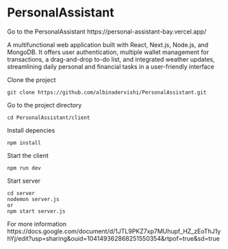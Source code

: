 <h1> PersonalAssistant</h1>  

<p>Go to the PersonalAssistant https://personal-assistant-bay.vercel.app/</p>

<p> A multifunctional web application built with React, Next.js, Node.js, and MongoDB. It offers user authentication, multiple wallet management for transactions, a drag-and-drop to-do list, and integrated weather updates, streamlining daily personal and financial tasks in a user-friendly interface</p>


<p>Clone the project</p>

`
git clone https://github.com/albinadervishi/PersonalAssistant.git
`

<p>Go to the project directory</p>

`
cd PersonalAssistant/client
`

<p>Install depencies</p>

`
npm install
`

<p>Start the client</p>

```
npm run dev
```

<p>Start server</p>

```
cd server
nodemon server.js
or
npm start server.js
```

<p>For more information https://docs.google.com/document/d/1JTL9PKZ7xp7MUhupf_HZ_zEoThJ1yhYj/edit?usp=sharing&ouid=104149362868251550354&rtpof=true&sd=true</p>
